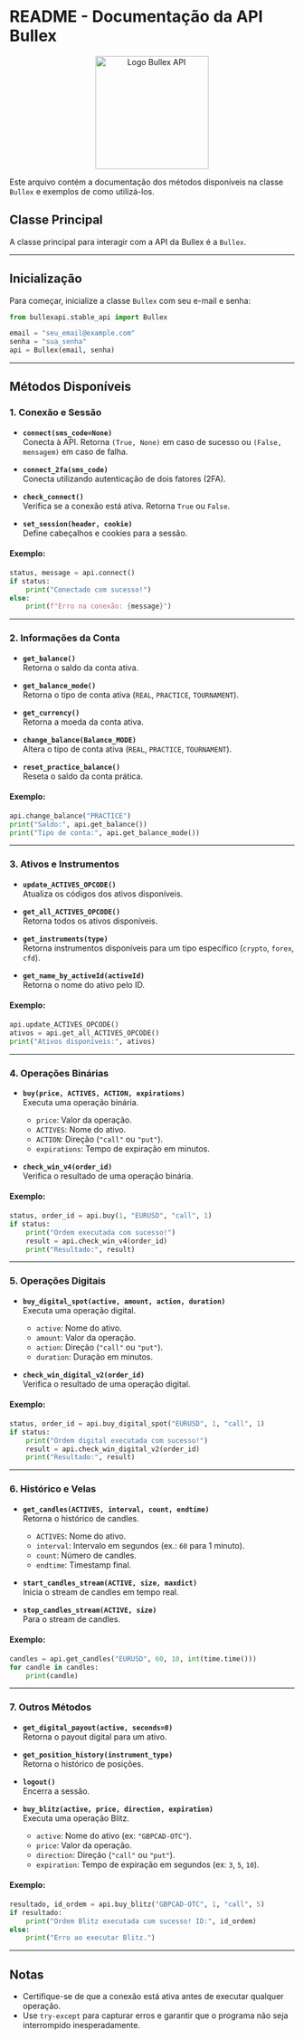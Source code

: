 # README - Documentação da API Bullex


<p align="center">
  <img src="https://encrypted-tbn0.gstatic.com/images?q=tbn:ANd9GcQ95L-8X9C0asoHEhh43alOrujfSpafjBJzX2Li-fxcnAmu9Ey4FHXwSJ3ibdzXLI7tKh8&usqp=CAU" alt="Logo Bullex API" width="200">
</p>


Este arquivo contém a documentação dos métodos disponíveis na classe `Bullex` e exemplos de como utilizá-los.

## Classe Principal
A classe principal para interagir com a API da Bullex é a `Bullex`.

---

## Inicialização
Para começar, inicialize a classe `Bullex` com seu e-mail e senha:

```python
from bullexapi.stable_api import Bullex

email = "seu_email@example.com"
senha = "sua_senha"
api = Bullex(email, senha)
```

---

## Métodos Disponíveis

### 1. Conexão e Sessão
- **`connect(sms_code=None)`**  
  Conecta à API. Retorna `(True, None)` em caso de sucesso ou `(False, mensagem)` em caso de falha.

- **`connect_2fa(sms_code)`**  
  Conecta utilizando autenticação de dois fatores (2FA).

- **`check_connect()`**  
  Verifica se a conexão está ativa. Retorna `True` ou `False`.

- **`set_session(header, cookie)`**  
  Define cabeçalhos e cookies para a sessão.

#### Exemplo:
```python
status, message = api.connect()
if status:
    print("Conectado com sucesso!")
else:
    print(f"Erro na conexão: {message}")
```

---

### 2. Informações da Conta
- **`get_balance()`**  
  Retorna o saldo da conta ativa.

- **`get_balance_mode()`**  
  Retorna o tipo de conta ativa (`REAL`, `PRACTICE`, `TOURNAMENT`).

- **`get_currency()`**  
  Retorna a moeda da conta ativa.

- **`change_balance(Balance_MODE)`**  
  Altera o tipo de conta ativa (`REAL`, `PRACTICE`, `TOURNAMENT`).

- **`reset_practice_balance()`**  
  Reseta o saldo da conta prática.

#### Exemplo:
```python
api.change_balance("PRACTICE")
print("Saldo:", api.get_balance())
print("Tipo de conta:", api.get_balance_mode())
```

---

### 3. Ativos e Instrumentos
- **`update_ACTIVES_OPCODE()`**  
  Atualiza os códigos dos ativos disponíveis.

- **`get_all_ACTIVES_OPCODE()`**  
  Retorna todos os ativos disponíveis.

- **`get_instruments(type)`**  
  Retorna instrumentos disponíveis para um tipo específico (`crypto`, `forex`, `cfd`).

- **`get_name_by_activeId(activeId)`**  
  Retorna o nome do ativo pelo ID.

#### Exemplo:
```python
api.update_ACTIVES_OPCODE()
ativos = api.get_all_ACTIVES_OPCODE()
print("Ativos disponíveis:", ativos)
```

---

### 4. Operações Binárias
- **`buy(price, ACTIVES, ACTION, expirations)`**  
  Executa uma operação binária.
  - `price`: Valor da operação.
  - `ACTIVES`: Nome do ativo.
  - `ACTION`: Direção (`"call"` ou `"put"`).
  - `expirations`: Tempo de expiração em minutos.

- **`check_win_v4(order_id)`**  
  Verifica o resultado de uma operação binária.

#### Exemplo:
```python
status, order_id = api.buy(1, "EURUSD", "call", 1)
if status:
    print("Ordem executada com sucesso!")
    result = api.check_win_v4(order_id)
    print("Resultado:", result)
```

---

### 5. Operações Digitais
- **`buy_digital_spot(active, amount, action, duration)`**  
  Executa uma operação digital.
  - `active`: Nome do ativo.
  - `amount`: Valor da operação.
  - `action`: Direção (`"call"` ou `"put"`).
  - `duration`: Duração em minutos.

- **`check_win_digital_v2(order_id)`**  
  Verifica o resultado de uma operação digital.

#### Exemplo:
```python
status, order_id = api.buy_digital_spot("EURUSD", 1, "call", 1)
if status:
    print("Ordem digital executada com sucesso!")
    result = api.check_win_digital_v2(order_id)
    print("Resultado:", result)
```

---

### 6. Histórico e Velas
- **`get_candles(ACTIVES, interval, count, endtime)`**  
  Retorna o histórico de candles.
  - `ACTIVES`: Nome do ativo.
  - `interval`: Intervalo em segundos (ex.: `60` para 1 minuto).
  - `count`: Número de candles.
  - `endtime`: Timestamp final.

- **`start_candles_stream(ACTIVE, size, maxdict)`**  
  Inicia o stream de candles em tempo real.

- **`stop_candles_stream(ACTIVE, size)`**  
  Para o stream de candles.

#### Exemplo:
```python
candles = api.get_candles("EURUSD", 60, 10, int(time.time()))
for candle in candles:
    print(candle)
```

---

### 7. Outros Métodos
- **`get_digital_payout(active, seconds=0)`**  
  Retorna o payout digital para um ativo.

- **`get_position_history(instrument_type)`**  
  Retorna o histórico de posições.

- **`logout()`**  
  Encerra a sessão.

- **`buy_blitz(active, price, direction, expiration)`**  
  Executa uma operação Blitz.
  - `active`: Nome do ativo (ex: `"GBPCAD-OTC"`).
  - `price`: Valor da operação.
  - `direction`: Direção (`"call"` ou `"put"`).
  - `expiration`: Tempo de expiração em segundos (ex: `3`, `5`, `10`).

#### Exemplo:
```python
resultado, id_ordem = api.buy_blitz("GBPCAD-OTC", 1, "call", 5)
if resultado:
    print("Ordem Blitz executada com sucesso! ID:", id_ordem)
else:
    print("Erro ao executar Blitz.")
```

---

## Notas
- Certifique-se de que a conexão está ativa antes de executar qualquer operação.
- Use `try-except` para capturar erros e garantir que o programa não seja interrompido inesperadamente.
